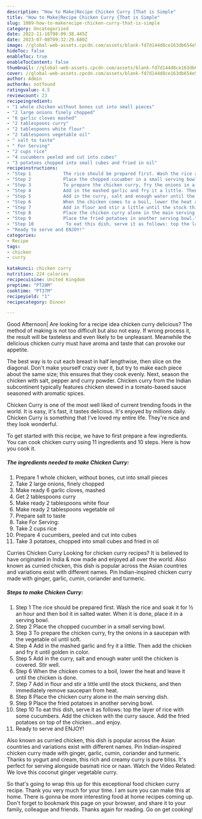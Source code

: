 ```yaml
---
description: "How to Make|Recipe Chicken Curry {That is Simple"
title: "How to Make|Recipe Chicken Curry {That is Simple"
slug: 1089-how-to-makerecipe-chicken-curry-that-is-simple
category: Uncategorized
date: 2022-11-16T08:09:38.445Z
date: 2023-07-08T09:32:29.680Z
image: //global-web-assets.cpcdn.com/assets/blank-fd7d144d8ce163db654e5a02c40b08a2775adb7897d16e4062681dc7e1b2800f.png
hideToc: false
enableToc: true
enableTocContent: false
thumbnail: //global-web-assets.cpcdn.com/assets/blank-fd7d144d8ce163db654e5a02c40b08a2775adb7897d16e4062681dc7e1b2800f.png
cover: //global-web-assets.cpcdn.com/assets/blank-fd7d144d8ce163db654e5a02c40b08a2775adb7897d16e4062681dc7e1b2800f.png
author: Admin
authorAv: notfound
ratingvalue: 4.5
reviewcount: 23
recipeingredient:
- "1 whole chicken without bones cut into small pieces"
- "2 large onions finely chopped"
- "6 garlic cloves mashed"
- "2 tablespoons curry"
- "2 tablespoons white flour"
- "2 tablespoons vegetable oil"
- " salt to taste"
- " For Serving"
- "2 cups rice"
- "4 cucumbers peeled and cut into cubes"
- "3 potatoes chopped into small cubes and fried in oil"
recipeinstructions:
- "Step 1            The rice should be prepared first. Wash the rice and soak it for ½ an hour and then boil it in salted water. When it is done, place it in a serving bowl."
- "Step 2            Place the chopped cucumber in a small serving bowl."
- "Step 3            To prepare the chicken curry, fry the onions in a saucepan with the vegetable oil until soft."
- "Step 4            Add in the mashed garlic and fry it a little. Then add the chicken and fry it until golden in color."
- "Step 5            Add in the curry, salt and enough water until the chicken is covered. Stir well."
- "Step 6            When the chicken comes to a boil, lower the heat and leave it until the chicken is done."
- "Step 7            Add in flour and stir a little until the stock thickens, and then immediately remove saucepan from heat."
- "Step 8            Place the chicken curry alone in the main serving dish."
- "Step 9            Place the fried potatoes in another serving bowl."
- "Step 10            To eat this dish, serve it as follows: top the layer of rice with some cucumbers. Add the chicken with the curry sauce. Add the fried potatoes on top of the chicken…and enjoy."
- "Ready to serve and ENJOY!"
categories:
- Recipe
tags:
- chicken
- curry

katakunci: chicken curry 
nutrition: 224 calories
recipecuisine: United Kingdom
preptime: "PT28M"
cooktime: "PT37M"
recipeyield: "1"
recipecategory: Dinner

---
```



Good Afternoon| Are looking for a recipe idea chicken curry delicious? The method of making is not too difficult but also not easy. If wrong process it, the result will be tasteless and even likely to be unpleasant. Meanwhile the delicious chicken curry must have aroma and taste that can provoke our appetite.





The best way is to cut each breast in half lengthwise, then slice on the diagonal. Don&#39;t make yourself crazy over it, but try to make each piece about the same size; this ensures that they cook evenly. Next, season the chicken with salt, pepper and curry powder. Chicken curry from the Indian subcontinent typically features chicken stewed in a tomato-based sauce seasoned with aromatic spices.

Chicken Curry is one of the most well liked of current trending foods in the world. It is easy, it's fast, it tastes delicious. It's enjoyed by millions daily. Chicken Curry is something that I've loved my entire life. They're nice and they look wonderful.


To get started with this recipe, we have to first prepare a few ingredients. You can cook chicken curry using 11 ingredients and 10 steps. Here is how you cook it.

<!--inarticleads1-->

##### The ingredients needed to make Chicken Curry:

1. Prepare 1 whole chicken, without bones, cut into small pieces
1. Take 2 large onions, finely chopped
1. Make ready 6 garlic cloves, mashed
1. Get 2 tablespoons curry
1. Make ready 2 tablespoons white flour
1. Make ready 2 tablespoons vegetable oil
1. Prepare  salt to taste
1. Take  For Serving:
1. Take 2 cups rice
1. Prepare 4 cucumbers, peeled and cut into cubes
1. Take 3 potatoes, chopped into small cubes and fried in oil


Curries Chicken Curry Looking for chicken curry recipes? It is believed to have originated in India &amp; now made and enjoyed all over the world. Also known as curried chicken, this dish is popular across the Asian countries and variations exist with different names. Pin Indian-inspired chicken curry made with ginger, garlic, cumin, coriander and turmeric. 

<!--inarticleads2-->

##### Steps to make Chicken Curry:

1. Step 1            The rice should be prepared first. Wash the rice and soak it for ½ an hour and then boil it in salted water. When it is done, place it in a serving bowl.
1. Step 2            Place the chopped cucumber in a small serving bowl.
1. Step 3            To prepare the chicken curry, fry the onions in a saucepan with the vegetable oil until soft.
1. Step 4            Add in the mashed garlic and fry it a little. Then add the chicken and fry it until golden in color.
1. Step 5            Add in the curry, salt and enough water until the chicken is covered. Stir well.
1. Step 6            When the chicken comes to a boil, lower the heat and leave it until the chicken is done.
1. Step 7            Add in flour and stir a little until the stock thickens, and then immediately remove saucepan from heat.
1. Step 8            Place the chicken curry alone in the main serving dish.
1. Step 9            Place the fried potatoes in another serving bowl.
1. Step 10            To eat this dish, serve it as follows: top the layer of rice with some cucumbers. Add the chicken with the curry sauce. Add the fried potatoes on top of the chicken…and enjoy.
1. Ready to serve and ENJOY!

Also known as curried chicken, this dish is popular across the Asian countries and variations exist with different names. Pin Indian-inspired chicken curry made with ginger, garlic, cumin, coriander and turmeric. Thanks to yogurt and cream, this rich and creamy curry is pure bliss. It&#39;s perfect for serving alongside basmati rice or naan. Watch the Video Related: We love this coconut ginger vegetable curry. 

So that's going to wrap this up for this exceptional food chicken curry recipe. Thank you very much for your time. I am sure you can make this at home. There is gonna be more interesting food at home recipes coming up. Don't forget to bookmark this page on your browser, and share it to your family, colleague and friends. Thanks again for reading. Go on get cooking!
